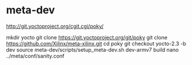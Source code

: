 # meta-dev
http://git.yoctoproject.org/cgit.cgi/poky/

mkdir yocto git clone https://git.yoctoproject.org/git/poky 
git clone https://github.com/Xilinx/meta-xilinx.git 
cd poky git checkout yocto-2.3 -b dev 
source meta-dev/scripts/setup_meta-dev.sh dev-armv7 build 
nano ../meta/conf/sanity.conf
